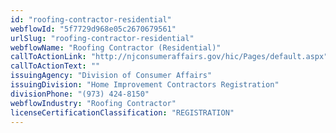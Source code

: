 ```yaml
---
id: "roofing-contractor-residential"
webflowId: "5f7729d968e05c2670679561"
urlSlug: "roofing-contractor-residential"
webflowName: "Roofing Contractor (Residential)"
callToActionLink: "http://njconsumeraffairs.gov/hic/Pages/default.aspx"
callToActionText: ""
issuingAgency: "Division of Consumer Affairs"
issuingDivision: "Home Improvement Contractors Registration"
divisionPhone: "(973) 424-8150"
webflowIndustry: "Roofing Contractor"
licenseCertificationClassification: "REGISTRATION"
---
```


